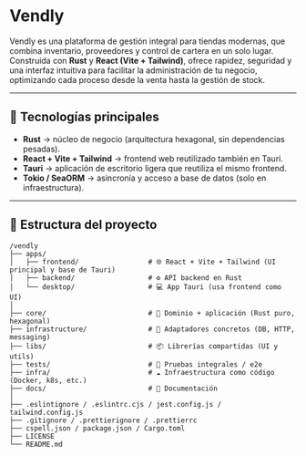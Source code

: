 # Vendly

Vendly es una plataforma de gestión integral para tiendas modernas, que combina inventario, proveedores y control de cartera en un solo lugar.  
Construida con **Rust** y **React (Vite + Tailwind)**, ofrece rapidez, seguridad y una interfaz intuitiva para facilitar la administración de tu negocio, optimizando cada proceso desde la venta hasta la gestión de stock.  

---

## 🚀 Tecnologías principales
- **Rust** → núcleo de negocio (arquitectura hexagonal, sin dependencias pesadas).  
- **React + Vite + Tailwind** → frontend web reutilizado también en Tauri.  
- **Tauri** → aplicación de escritorio ligera que reutiliza el mismo frontend.  
- **Tokio / SeaORM** → asincronía y acceso a base de datos (solo en infraestructura).  

---

## 📂 Estructura del proyecto

```text
/vendly
├── apps/                         
│   ├── frontend/                 # 🌐 React + Vite + Tailwind (UI principal y base de Tauri)
│   ├── backend/                  # ⚙️ API backend en Rust
│   └── desktop/                  # 💻 App Tauri (usa frontend como UI)
│
├── core/                         # 🧠 Dominio + aplicación (Rust puro, hexagonal)
├── infrastructure/               # 🔌 Adaptadores concretos (DB, HTTP, messaging)
├── libs/                         # 📦 Librerías compartidas (UI y utils)
├── tests/                        # 🧪 Pruebas integrales / e2e
├── infra/                        # ☁️ Infraestructura como código (Docker, k8s, etc.)
├── docs/                         # 📖 Documentación
│
├── .eslintignore / .eslintrc.cjs / jest.config.js / tailwind.config.js  
├── .gitignore / .prettierignore / .prettierrc  
├── cspell.json / package.json / Cargo.toml  
├── LICENSE  
└── README.md  

